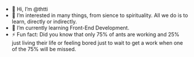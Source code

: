 - 👋 Hi, I’m @thtti
- 👀 I’m interested in many things, from sience to spirituality. All we do is to learn, directly or indirectly.
- 🌱 I’m currently learning Front-End Development. 
- ⚡ Fun fact: Did you know that only 75% of ants are working and 25% just living their life or feeling bored just to wait to get a work when one of the 75% will be missed.

<!---
thtti/thtti is a ✨ special ✨ repository because its `README.md` (this file) appears on your GitHub profile.
You can click the Preview link to take a look at your changes.
--->
